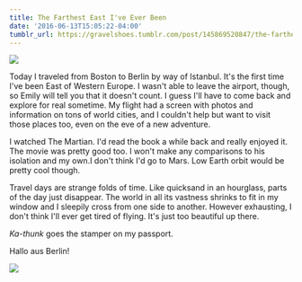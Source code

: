 ```yaml
---
title: The Farthest East I've Ever Been
date: '2016-06-13T15:05:22-04:00'
tumblr_url: https://gravelshoes.tumblr.com/post/145869520847/the-farthest-east-ive-ever-been
---
```


![](https://66.media.tumblr.com/e591801d47b7aed4e95ce0977aca45c0/tumblr_inline_o8qykcETmL1uncvcw_1280.jpg)

Today I traveled from Boston to Berlin by way of Istanbul. It's the
first time I've been East of Western Europe. I wasn't able to leave the
airport, though, so Emily will tell you that it doesn't count. I guess
I'll have to come back and explore for real sometime. My flight had a
screen with photos and information on tons of world cities, and I
couldn't help but want to visit those places too, even on the eve of a
new adventure.

I watched The Martian. I'd read the book a while back and really enjoyed
it. The movie was pretty good too. I won't make any comparisons to his
isolation and my own.I don't think I'd go to Mars. Low Earth orbit
would be pretty cool though.

Travel days are strange folds of time. Like quicksand in an hourglass,
parts of the day just disappear. The world in all its vastness shrinks
to fit in my window and I sleepily cross from one side to another.
However exhausting, I don't think I'll ever get tired of flying. It's
just too beautiful up there.

_Ka-thunk_ goes the stamper on my passport.

Hallo aus Berlin!

![](https://66.media.tumblr.com/85f86de372e6e8b2f45b40bed2861345/tumblr_inline_o8qykcgWZE1uncvcw_1280.jpg)

